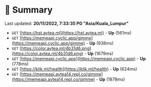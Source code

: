 # 📖 Summary
Last updated: **20/11/2022, 7:33:35 PG "Asia/Kuala_Lumpur"**

- `GET` [https://hst.aytea.ml](https://hst.aytea.ml) - **Up** (561ms)
- `GET` [https://memeapi.cyclic.app/gimme](https://memeapi.cyclic.app/gimme) - **Up** (938ms)
- `GET` [https://color.aytea.ml/4b31d6.png](https://color.aytea.ml/4b31d6.png) - **Up** (1679ms)
- `GET` [https://memeapi.cyclic.app](https://memeapi.cyclic.app) - **Up** (778ms)
- `GET` [https://klik.ml/health](https://klik.ml/health) - **Up** (624ms)
- `GET` [https://memeapi.aytea14.repl.co/gimme](https://memeapi.aytea14.repl.co/gimme) - **Up** (1878ms)
